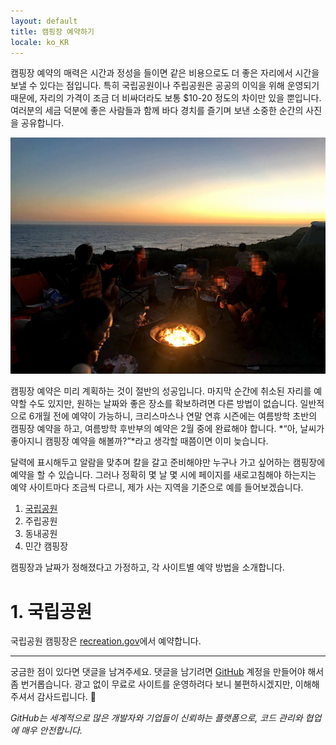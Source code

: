 ```yaml
---
layout: default
title: 캠핑장 예약하기
locale: ko_KR
---
```


캠핑장 예약의 매력은 시간과 정성을 들이면 같은 비용으로도 더 좋은 자리에서 시간을 보낼 수 있다는 점입니다. 특히 국립공원이나 주립공원은 공공의 이익을 위해 운영되기 때문에, 자리의 가격이 조금 더 비싸더라도 보통 $10-20 정도의 차이만 있을 뿐입니다. 여러분의 세금 덕분에 좋은 사람들과 함께 바다 경치를 즐기며 보낸 소중한 순간의 사진을 공유합니다.

![Crystal Cove Moro Campground](/assets/img/camping/crystal_cove_moro.jpg)

캠핑장 예약은 미리 계획하는 것이 절반의 성공입니다. 마지막 순간에 취소된 자리를 예약할 수도 있지만, 원하는 날짜와 좋은 장소를 확보하려면 다른 방법이 없습니다. 일반적으로 6개월 전에 예약이 가능하니, 크리스마스나 연말 연휴 시즌에는 여름방학 초반의 캠핑장 예약을 하고, 여름방학 후반부의 예약은 2월 중에 완료해야 합니다. *“아, 날씨가 좋아지니 캠핑장 예약을 해볼까?”*라고 생각할 때쯤이면 이미 늦습니다.

달력에 표시해두고 알람을 맞추며 칼을 갈고 준비해야만 누구나 가고 싶어하는 캠핑장에 예약을 할 수 있습니다. 그러나 정확히 몇 날 몇 시에 페이지를 새로고침해야 하는지는 예약 사이트마다 조금씩 다르니, 제가 사는 지역을 기준으로 예를 들어보겠습니다.

1. [국립공원](#1-국립공원)
1. 주립공원
1. 동내공원
1. 민간 캠핑장

캠핑장과 날짜가 정해졌다고 가정하고, 각 사이트별 예약 방법을 소개합니다.

# 1. 국립공원

국립공원 캠핑장은 [recreation.gov](http://recreation.gov)에서 예약합니다.

---

궁금한 점이 있다면 댓글을 남겨주세요. 댓글을 남기려면 [GitHub](http://github.com) 계정을 만들어야 해서 좀 번거롭습니다. 광고 없이 무료로 사이트를 운영하려다 보니 불편하시겠지만, 이해해 주셔서 감사드립니다. 🙂

*GitHub는 세계적으로 많은 개발자와 기업들이 신뢰하는 플랫폼으로, 코드 관리와 협업에 매우 안전합니다.*

